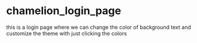 # chamelion_login_page
this is a login page where we can change the color of background text and customize the theme with just clicking the colors
